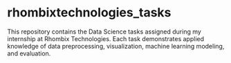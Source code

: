 # rhombixtechnologies_tasks
This repository contains the Data Science tasks assigned during my internship at Rhombix Technologies. Each task demonstrates applied knowledge of data preprocessing, visualization, machine learning modeling, and evaluation.

